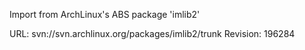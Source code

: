 Import from ArchLinux's ABS package 'imlib2'

URL: svn://svn.archlinux.org/packages/imlib2/trunk
Revision: 196284
